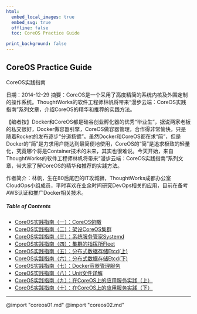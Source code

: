 ```yaml
---
html:
  embed_local_images: true
  embed_svg: true
  offline: false
  toc: CoreOS Practice Guide

print_background: false
---
```

## CoreOS Practice Guide
CoreOS实践指南

日期：2014-12-29
摘要：CoreOS是一个采用了高度精简的系统内核及外围定制的操作系统。ThoughtWorks的软件工程师林帆将带来“漫步云端：CoreOS实践指南”系列文章，介绍CoreOS的精华和推荐的实践方法。

【编者按】Docker和CoreOS都是硅谷创业孵化器的优秀“毕业生”，据说两家老板的私交很好，Docker做容器引擎，CoreOS做容器管理，合作得非常愉快，只是随着Rocket的发布逐步“分道扬镳”。虽然Docker和CoreOS都在求“简”，但是Docker的“简”是力求用户能达到最简便地使用，CoreOS的“简”是追求极致的轻量化，究竟哪个将是Container技术的未来，其实也很难说。今天开始，来自ThoughtWorks的软件工程师林帆将带来“漫步云端：CoreOS实践指南”系列文章，带大家了解CoreOS的精华和推荐的实践方法。

作者简介：林帆，生在80后尾巴的IT攻城狮，ThoughtWorks成都办公室CloudOps小组成员，平时喜欢在业余时间研究DevOps相关的应用，目前在备考AWS认证和推广Docker相关技术。


##### Table of Contents
* [CoreOS实践指南（一）：CoreOS俯瞰](#coreos01)
* [CoreOS实践指南（二）：架设CoreOS集群](#coreos02)
* [CoreOS实践指南（三）：系统服务管家Systemd](#coreos03)
* [CoreOS实践指南（四）：集群的指挥所Fleet](#coreos04)
* [CoreOS实践指南（五）：分布式数据存储Etcd(上)](#coreos05)
* [CoreOS实践指南（六）：分布式数据存储Etcd(下)](#coreos06)
* [CoreOS实践指南（七）：Docker容器管理服务](#coreos07)
* [CoreOS实践指南（八）：Unit文件详解](#coreos08)
* [CoreOS实践指南（九）：在CoreOS上的应用服务实践（上）](#coreos09)
* [CoreOS实践指南（十）：在CoreOS上的应用服务实践（下）](#coreos10)

---
@import "coreos01.md"
@import "coreos02.md"
